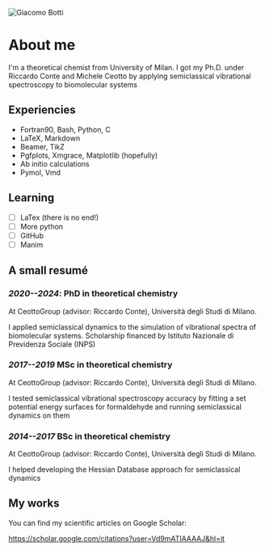 ![Giacomo Botti](https://github.com/user-attachments/assets/2aa3b1cf-6e40-47eb-9a73-1cce51f4ac54)

# About me

I'm a theoretical chemist from University of Milan. I got my Ph.D. under Riccardo Conte and Michele Ceotto by applying semiclassical vibrational spectroscopy to biomolecular systems

## Experiencies
- Fortran90, Bash, Python, C
- LaTeX, Markdown
- Beamer, TikZ
- Pgfplots, Xmgrace, Matplotlib (hopefully)
- Ab initio calculations
- Pymol, Vmd

## Learning
- [ ] LaTex (there is no end!)
- [ ] More python
- [ ] GitHub
- [ ] Manim

## A small resumé

### *2020--2024*: PhD in theoretical chemistry 
At CeottoGroup (advisor: Riccardo Conte), Università degli Studi di Milano. 

I applied semiclassical dynamics to the simulation of vibrational spectra of biomolecular systems. Scholarship financed by Istituto Nazionale di Previdenza Sociale (INPS)

### *2017--2019* MSc in theoretical chemistry 
At CeottoGroup (advisor: Riccardo Conte), Università degli Studi di Milano. 

I tested semiclassical vibrational spectroscopy accuracy by fitting a set potential energy surfaces for formaldehyde and running semiclassical dynamics on them

### *2014--2017* BSc in theoretical chemistry 
At CeottoGroup (advisor: Riccardo Conte), Università degli Studi di Milano. 

I helped developing the Hessian Database approach for semiclassical dynamics

## My works
You can find my scientific articles on Google Scholar:

https://scholar.google.com/citations?user=Vd9mATIAAAAJ&hl=it
  
